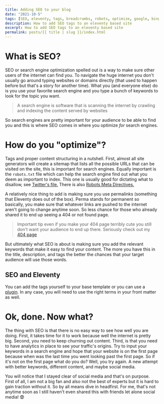 ```yaml
---
title: Adding SEO to your blog
date: "2021-10-5"
tags: [SEO, eleventy, tags, breadcrumbs, robots, optimize, google, bing, permalinks ]
description: How to add SEO tags to an eleventy based site 
excerpt: How to add SEO tags to an eleventy based site
permalink: posts/{{ title | slug }}/index.html
---
```

  
# What is SEO?

SEO or search engine optimization spelled out is a way to make sure other users of the internet can find you. To navigate the huge internet you don't usually go around typing websites or domains directly (that used to happen before but that's a story for another time). What you (and everyone else) do is you use your favorite search engine and you type a bunch of keywords to look for the topic you want.

> A search engine is software that is scanning the internet by crawling and indexing the content served by websites

So search engines are pretty important for your audience to be able to find you and this is where SEO comes in where you optimize *for* search engines. 

# How do you "optimize"?

Tags and proper content structuring in a nutshell. First, almost all site generators will create a sitemap that lists all the possible URLs that can be visited on the site, this is important for search engines. Equally important is the `robots.txt` file which can help the search engine find out what you deem as important to index. This one is usually good for dictating what to disallow, see [Twitter's file.](https://twitter.com/robots.txt) There is also [Robots Meta Directives.](https://www.searchenginejournal.com/technical-seo/meta-robots-tags-robots-txt/)

A relatively nice thing to add is making sure you use permalinks (something that Eleventy does out of the box). Perma stands for permanent so basically, you make sure that whatever links are pushed to the internet aren't going to change anytime soon. So less chance for those who already shared it to end up seeing a 404 or not found page. 

> Important tip even if you make your 404 page terribly cute you still don't want your audience to end up there. Seriously check out my [404 page](https://www.devimposter.tech/404.html)


But ultimately what SEO is about is making sure you add the relevant keywords that make it easy to find your content. The more you have this in the title, description, and tags the better the chances that your target audience will use those words.

## SEO and Eleventy
You can add the tags yourself to your base template or you can use a [plugin](https://github.com/artstorm/eleventy-plugin-seo). In any case, you will need to use the right terms in your front matter as well. 


# Ok, done. Now what?

The thing with SEO is that there is no easy way to see how well you are doing. First, it takes time for it to work because well the internet is pretty big. Second, you need to keep churning out content. Third, is that you need to have analytics in place to see your traffic's origins. Try to input your keywords in a search engine and hope that your website is on the first page because when was the last time you went looking past the first page. So if it's not on the first page what do you do? Well, you try again. A new attempt with better keywords, different content, and maybe social media.

You will notice that I stayed clear of social media and that's on purpose. First of all, I am not a big fan and also not the best of experts but it is hard to gain traction without it. So by all means dive in headfirst. For me, that's not anytime soon as I still haven't even shared this with friends let alone social media! 😨